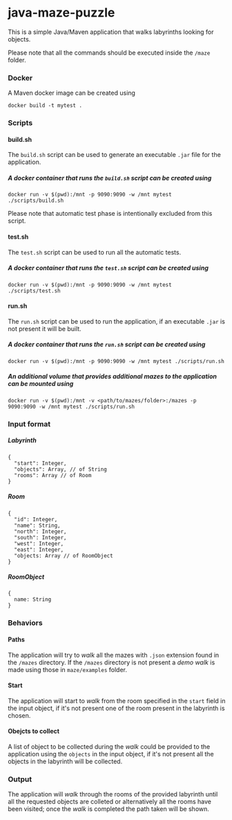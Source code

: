 # java-maze-puzzle
This is a simple Java/Maven application that walks labyrinths looking for objects.

Please note that all the commands should be executed inside the `/maze` folder.

### Docker
A Maven docker image can be created using
```
docker build -t mytest .
```
### Scripts
#### build.sh
The `build.sh` script can be used to generate an executable `.jar` file for the application.
##### A docker container that runs the `build.sh` script can be created using
```
docker run -v $(pwd):/mnt -p 9090:9090 -w /mnt mytest ./scripts/build.sh
```
Please note that automatic test phase is intentionally excluded from this script.
#### test.sh
The `test.sh` script can be used to run all the automatic tests.
##### A docker container that runs the `test.sh` script can be created using
```
docker run -v $(pwd):/mnt -p 9090:9090 -w /mnt mytest ./scripts/test.sh
```
#### run.sh
The `run.sh` script can be used to run the application, if an executable `.jar` is not present it will be built.
##### A docker container that runs the `run.sh` script can be created using
```
docker run -v $(pwd):/mnt -p 9090:9090 -w /mnt mytest ./scripts/run.sh
```
##### An additional volume that provides additional mazes to the application can be mounted using
```
docker run -v $(pwd):/mnt -v <path/to/mazes/folder>:/mazes -p 9090:9090 -w /mnt mytest ./scripts/run.sh
```
### Input format
##### Labyrinth
```
{
  "start": Integer,
  "objects": Array, // of String
  "rooms": Array // of Room
}
```
##### Room
```
{
  "id": Integer,
  "name": String,
  "north": Integer,
  "south": Integer,
  "west": Integer,
  "east": Integer,
  "objects: Array // of RoomObject
}
```
##### RoomObject
```
{
  name: String
}
```
### Behaviors
#### Paths
The application will try to *walk* all the mazes with `.json` extension found in the `/mazes` directory. If the `/mazes` directory is not present a *demo walk* is made using those in `maze/examples` folder.
#### Start
The application will start to *walk* from the room specified in the `start` field in the input object, if it's not present one of the room present in the labyrinth is chosen.
#### Obejcts to collect
A list of object to be collected during the *walk* could be provided to the application using the `objects` in the input object, if it's not present all the objects in the labyrinth will be collected.
### Output
The application will *walk* through the rooms of the provided labyrinth until all the requested objects are colleted or alternatively all the rooms have been visited; once the *walk* is completed the path taken will be shown.
